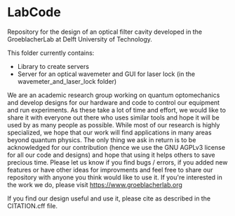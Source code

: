 # LabCode
Repository for the design of an optical filter cavity developed in the GroeblacherLab at Delft University of Technology.

This folder currently contains:
  - Library to create servers
  - Server for an optical wavemeter and GUI for laser lock (in the wavemeter_and_laser_lock folder)

We are an academic research group working on quantum optomechanics and develop designs for our hardware and code to control our equipment and run experiments. As these take a lot of time and effort, we would like to share it with everyone out there who uses similar tools and hope it will be used by as many people as possible. While most of our research is highly specialized, we hope that our work will find applications in many areas beyond quantum physics. The only thing we ask in return is to be acknowledged for our contribution (hence we use the GNU AGPLv3 license for all our code and designs) and hope that using it helps others to save precious time. Please let us know if you find bugs / errors, if you added new features or have other ideas for improvments and feel free to share our repository with anyone you think would like to use it. If you're interested in the work we do, please visit https://www.groeblacherlab.org

 If you find our design useful and use it, please cite as described in the CITATION.cff file.

